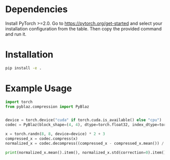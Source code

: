 # Dependencies

Install PyTorch >=2.0. Go to https://pytorch.org/get-started and select your installation configuration from the table. Then copy the provided command and run it.

# Installation

```bash
pip install -e .
```

# Example Usage

```python
import torch
from pyblaz.compression import PyBlaz


device = torch.device("cuda" if torch.cuda.is_available() else "cpu")
codec = PyBlaz(block_shape=(4, 4), dtype=torch.float32, index_dtype=torch.int8, device=device)

x = torch.randn(8, 8, device=device) * 2 + 3
compressed_x = codec.compress(x)
normalized_x = codec.decompress((compressed_x - compressed_x.mean()) / compressed_x.standard_deviation())

print(normalized_x.mean().item(), normalized_x.std(correction=0).item())
```